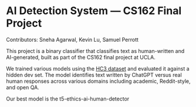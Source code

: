 # AI Detection System — CS162 Final Project

Contributors: Sneha Agarwal, Kevin Lu, Samuel Perrott

This project is a binary classifier that classifies text as human-written and AI-generated, built as part of the CS162 final project at UCLA.

We trained various models using the [HC3 dataset](https://huggingface.co/datasets/Hello-SimpleAI/HC3) and evaluated it against a hidden dev set. The model identifies text written by ChatGPT versus real human responses across various domains including academic, Reddit-style, and open QA.

Our best model is the t5-ethics-ai-human-detector

